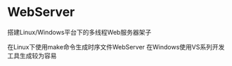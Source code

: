 # WebServer

搭建Linux/Windows平台下的多线程Web服务器架子

在Linux下使用make命令生成时序文件WebServer
在Windows使用VS系列开发工具生成较为容易
